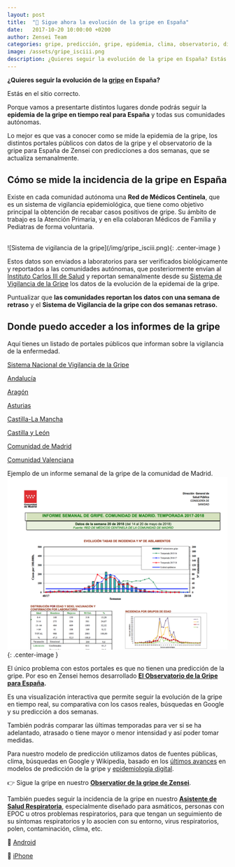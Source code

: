 ```yaml
---
layout: post
title:  "👾 Sigue ahora la evolución de la gripe en España"
date:   2017-10-20 10:00:00 +0200
author: Zensei Team
categories: gripe, predicción, gripe, epidemia, clima, observatorio, difusión
image: /assets/gripe_isciii.png
description: ¿Quieres seguir la evolución de la gripe en España? Estás en el sitio correcto. Desde hoy podrás estar al día de lo que está ocurriendo. Si eres médico o una persona a la que le preocupa contraer la gripe, esta información te interesa...
---
```


**¿Quieres seguir la evolución de la [gripe](https://es.wikipedia.org/wiki/Gripe) en España?**

Estás en el sitio correcto.

Porque vamos a presentarte distintos lugares donde podrás seguir la **epidemia de la gripe en tiempo real para España** y todas sus comunidades autónomas.

Lo mejor es que vas a conocer como se mide la epidemia de la gripe, los distintos portales públicos con datos de la gripe y el observatorio de la gripe para España de Zensei con predicciones a dos semanas, que se actualiza semanalmente.

## **Cómo se mide la incidencia de la gripe en España**

Existe en cada comunidad autónoma una **Red de Médicos Centinela**, que es un sistema de vigilancia epidemiológica, que tiene como objetivo principal la obtención de recabar casos positivos de gripe. Su ámbito de trabajo es la Atención Primaria, y en ella colaboran Médicos de Familia y Pediatras de forma voluntaria.

<br>
![Sistema de vigilancia de la gripe](/img/gripe_isciii.png){: .center-image }
<br>

Estos datos son enviados a laboratorios para ser verificados biológicamente y reportados a las comunidades autónomas, que posteriormente envían al [Instituto Carlos III de Salud](http://www.isciii.es/) y reportan semanalmente desde su [Sistema de Vigilancia de la Gripe](http://vgripe.isciii.es/inicio.do) los datos de la evolución de la epidemai de la gripe.

Puntualizar que **las comunidades reportan los datos con una semana de retraso** y el **Sistema de Vigilancia de la gripe con dos semanas retraso.**

## **Donde puedo acceder a los informes de la gripe**

Aquí tienes un listado de portales públicos que informan sobre la vigilancia de la enfermedad.

[Sistema Nacional de Vigilancia de la Gripe](http://vgripe.isciii.es/inicio.do)

[Andalucía](http://www.juntadeandalucia.es/salud/channels/temas/temas_es/P_4_SALUD_PUBLICA/P_1_VIGILANCIA_DE_LA_SALUD/programa_vigilancia_enfermedades_transmisibles/programa_vigilancia_enfermedades_transmisibles)

[Aragón](http://www.aragon.es/DepartamentosOrganismosPublicos/Departamentos/Sanidad/AreasTematicas/SanidadProfesionales/SaludPublica/VigilanciaEpidemiologica/RedCentinela/ci.03_Vigilancia_de_la_gripe.detalleDepartamento)

[Asturias](https://www.astursalud.es/categorias/-/categorias/profesionales/04000registros-informes-encuestas-y-vigilancia-epidemiologica/02000informes-epidemiologicos/01000red-de-medicos-centinelas)

[Castilla-La Mancha](http://www.castillalamancha.es/gobierno/sanidad/estructura/dgsspc/actuaciones/vigilancia-de-la-gripe)

[Castilla y León](https://www.saludcastillayleon.es/profesionales/es/informacion-epidemiologica/enfermedades-infecciosas/gripe)

[Comunidad de Madrid](http://www.madrid.org/cs/Satellite?cid=1161769240510&language=es&pagename=PortalSalud%2FPage%2FPTSA_pintarContenidoFinal&vest=1159289986941)

[Comunidad Valenciana](http://www.sp.san.gva.es/sscc/opciones2.jsp?CodPor=121&Opcion=SANMS52000&CodPunto=862&MenuSup=SANMS50000&Nivel=1)

Ejemplo de un informe semanal de la gripe de la comunidad de Madrid.
<br>
![Informe semanal de la gripe madrid](/img/madrid_gripe.png){: .center-image }
<br>

El único problema con estos portales es que no tienen una predicción de la gripe. Por eso en Zensei hemos desarrollado **[El Observatorio de la Gripe para España](https://zenseiapp.com/gripe).** 

Es una visualización interactiva que permite seguir la evolución de la gripe en tiempo real, su comparativa con los casos reales, búsquedas en Google y su predicción a dos semanas. 

También podrás comparar las últimas temporadas para ver si se ha adelantado, atrasado o tiene mayor o menor intensidad y así poder tomar medidas.

Para nuestro modelo de predicción utilizamos datos de fuentes públicas, clima, búsquedas en Google y Wikipedia, basado en los [últimos avances](https://scholar.google.es/scholar?hl=en&as_sdt=0%2C5&q=flu+prediction&btnG=) en modelos de predicción de la gripe y [epidemiología digital](https://www.ncbi.nlm.nih.gov/pmc/articles/PMC5754279/).

👉 Sigue la gripe en nuestro **[Observatior de la gripe de Zensei](https://zenseiapp.com/gripe)**.

También puedes seguir la incidencia de la gripe en nuestro **[Asistente de Salud Respiratoria](https://zenseiapp.com/blog/2018/04/30/zensei-app-enfermedades-respiratorias/)**, especialmente diseñado para asmáticos, personas con EPOC u otros problemas respiratorios, para que tengan un seguimiento de su síntomas respiratorios y lo asocien con su entorno, virus respiratorios, polen, contaminación, clima, etc.

📱 [Android](https://zenseiapp.com)

📱 [iPhone](https://zenseiapp.com)
